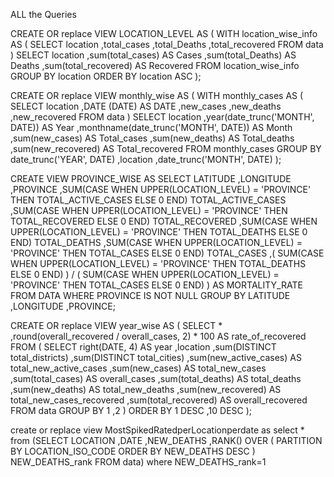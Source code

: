 ALL the Queries

CREATE
	OR replace VIEW LOCATION_LEVEL AS (
	WITH location_wise_info AS (
		SELECT location
			,total_cases
			,total_Deaths
			,total_recovered
		FROM data
		) SELECT location
	,sum(total_cases) AS Cases
	,sum(total_Deaths) AS Deaths
	,sum(total_recovered) AS Recovered FROM location_wise_info GROUP BY location ORDER BY location ASC
	);


  CREATE
	OR replace VIEW monthly_wise AS (
	WITH monthly_cases AS (
		SELECT location
			,DATE (DATE) AS DATE
			,new_cases
			,new_deaths
			,new_recovered
		FROM data
		) SELECT location
	,year(date_trunc('MONTH', DATE)) AS Year
	,monthname(date_trunc('MONTH', DATE)) AS Month
	,sum(new_cases) AS Total_cases
	,sum(new_deaths) AS Total_deaths
	,sum(new_recovered) AS Total_recovered FROM monthly_cases GROUP BY date_trunc('YEAR', DATE)
	,location
	,date_trunc('MONTH', DATE)
	);

  
CREATE VIEW PROVINCE_WISE
AS
SELECT LATITUDE
	,LONGITUDE
	,PROVINCE
	,SUM(CASE 
			WHEN UPPER(LOCATION_LEVEL) = 'PROVINCE'
				THEN TOTAL_ACTIVE_CASES
			ELSE 0
			END) TOTAL_ACTIVE_CASES
	,SUM(CASE 
			WHEN UPPER(LOCATION_LEVEL) = 'PROVINCE'
				THEN TOTAL_RECOVERED
			ELSE 0
			END) TOTAL_RECOVERED
	,SUM(CASE 
			WHEN UPPER(LOCATION_LEVEL) = 'PROVINCE'
				THEN TOTAL_DEATHS
			ELSE 0
			END) TOTAL_DEATHS
	,SUM(CASE 
			WHEN UPPER(LOCATION_LEVEL) = 'PROVINCE'
				THEN TOTAL_CASES
			ELSE 0
			END) TOTAL_CASES
	,(
		SUM(CASE 
				WHEN UPPER(LOCATION_LEVEL) = 'PROVINCE'
					THEN TOTAL_DEATHS
				ELSE 0
				END)
		) / (
		SUM(CASE 
				WHEN UPPER(LOCATION_LEVEL) = 'PROVINCE'
					THEN TOTAL_CASES
				ELSE 0
				END)
		) AS MORTALITY_RATE
FROM DATA
WHERE PROVINCE IS NOT NULL
GROUP BY LATITUDE
	,LONGITUDE
	,PROVINCE;

  CREATE
	OR replace VIEW year_wise AS (
	SELECT *
	,round(overall_recovered / overall_cases, 2) * 100 AS rate_of_recovered FROM (
	SELECT right(DATE, 4) AS year
		,location
		,sum(DISTINCT total_districts)
		,sum(DISTINCT total_cities)
		,sum(new_active_cases) AS total_new_active_cases
		,sum(new_cases) AS total_new_cases
		,sum(total_cases) AS overall_cases
		,sum(total_deaths) AS total_deaths
		,sum(new_deaths) AS total_new_deaths
		,sum(new_recovered) AS total_new_cases_recovered
		,sum(total_recovered) AS overall_recovered
	FROM data
	GROUP BY 1
		,2
	) ORDER BY 1 DESC
	,10 DESC
	);

  create or replace view MostSpikedRatedperLocationperdate
as
select * from (SELECT LOCATION
		,DATE
		,NEW_DEATHS
		,RANK() OVER (
			PARTITION BY LOCATION_ISO_CODE ORDER BY NEW_DEATHS DESC
			) NEW_DEATHS_rank
	FROM data) where  NEW_DEATHS_rank=1
